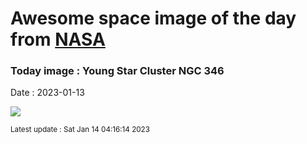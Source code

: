 
# Awesome space image of the day from [NASA](https://api.nasa.gov/)

### Today image : Young Star Cluster NGC 346
Date : 2023-01-13

![](https://apod.nasa.gov/apod/image/2301/jwst-ngc346-800.png)

<small>Latest update : Sat Jan 14 04:16:14 2023</small>
        